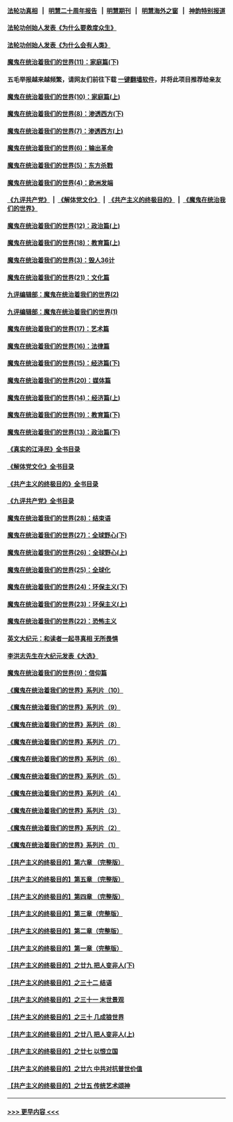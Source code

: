 #### [法轮功真相](https://github.com/gfw-breaker/truth/blob/master/README.md?t=0) &nbsp;&nbsp;|&nbsp;&nbsp; [明慧二十周年报告](https://github.com/gfw-breaker/mh-reports/blob/master/README.md?t=0) &nbsp;&nbsp;|&nbsp;&nbsp;[明慧期刊](https://github.com/gfw-breaker/mh-qikan) &nbsp;&nbsp;|&nbsp;&nbsp; [明慧海外之窗](https://github.com/gfw-breaker/mh-news/blob/master/README.md?t=0) &nbsp;&nbsp;|&nbsp;&nbsp; [神韵特别报道](https://github.com/gfw-breaker/mh-news/blob/master/shenyun.md?t=0)
#### [法轮功创始人发表《为什么要救度众生》](../pages/nsc422/n13975246.md?t=07010643) 
#### [法轮功创始人发表《为什么会有人类》](../pages/nsc422/n13912117.md?t=07010643) 
#### [魔鬼在统治着我们的世界(11)：家庭篇(下)](../pages/nsc422/n10440961.md?t=07010643) 
#### 五毛举报越来越频繁，请网友们前往下载 [一键翻墙软件](https://github.com/gfw-breaker/ssr-accounts)，并将此项目推荐给亲友
#### [魔鬼在统治着我们的世界(10)：家庭篇(上)](../pages/nsc422/n10435448.md?t=07010643) 
#### [魔鬼在统治着我们的世界(8)：渗透西方(下)](../pages/nsc422/n10429603.md?t=07010643) 
#### [魔鬼在统治着我们的世界(7)：渗透西方(上)](../pages/nsc422/n10426013.md?t=07010643) 
#### [魔鬼在统治着我们的世界(6)：输出革命](../pages/nsc422/n10421536.md?t=07010643) 
#### [魔鬼在统治着我们的世界(5)：东方杀戮](../pages/nsc422/n10417707.md?t=07010643) 
#### [魔鬼在统治着我们的世界(4)：欧洲发端](../pages/nsc422/n10414890.md?t=07010643) 
#### [《九评共产党》](https://github.com/begood0513/9ping.md/blob/master/README.md) &nbsp;|&nbsp; [《解体党文化》](../../../../jtdwh.md/blob/master/README.md)  &nbsp;|&nbsp; [《共产主义的终极目的》](../../../../gczydzjmd.md/blob/master/README.md) &nbsp;|&nbsp; [《魔鬼在统治我们的世界》](../../../../mgztzwmdsj.md/blob/master/README.md) 
#### [魔鬼在统治着我们的世界(12)：政治篇(上)](../pages/nsc422/n10444576.md?t=07010643) 
#### [魔鬼在统治着我们的世界(18)：教育篇(上)](../pages/nsc422/n10526970.md?t=07010643) 
#### [魔鬼在统治着我们的世界(3)：毁人36计](../pages/nsc422/n10411583.md?t=07010643) 
#### [魔鬼在统治着我们的世界(21)：文化篇](../pages/nsc422/n10597706.md?t=07010643) 
#### [九评编辑部：魔鬼在统治着我们的世界(2)](../pages/nsc422/n10410036.md?t=07010643) 
#### [九评编辑部：魔鬼在统治着我们的世界(1)](../pages/nsc422/n10406825.md?t=07010643) 
#### [魔鬼在统治着我们的世界(17)：艺术篇](../pages/nsc422/n10499093.md?t=07010643) 
#### [魔鬼在统治着我们的世界(16)：法律篇](../pages/nsc422/n10485969.md?t=07010643) 
#### [魔鬼在统治着我们的世界(15)：经济篇(下)](../pages/nsc422/n10469975.md?t=07010643) 
#### [魔鬼在统治着我们的世界(20)：媒体篇](../pages/nsc422/n10586579.md?t=07010643) 
#### [魔鬼在统治着我们的世界(14)：经济篇(上)](../pages/nsc422/n10457370.md?t=07010643) 
#### [魔鬼在统治着我们的世界(19)：教育篇(下)](../pages/nsc422/n10564808.md?t=07010643) 
#### [魔鬼在统治着我们的世界(13)：政治篇(下)](../pages/nsc422/n10448270.md?t=07010643) 
#### [《真实的江泽民》全书目录](../pages/nsc422/n13721399.md?t=07010643) 
#### [《解体党文化》全书目录](../pages/nsc422/n13721157.md?t=07010643) 
#### [《共产主义的终极目的》全书目录](../pages/nsc422/n13721048.md?t=07010643) 
#### [《九评共产党》全书目录](../pages/nsc422/n13708085.md?t=07010643) 
#### [魔鬼在统治着我们的世界(28)：结束语](../pages/nsc422/n10936246.md?t=07010643) 
#### [魔鬼在统治着我们的世界(27)：全球野心(下)](../pages/nsc422/n10928319.md?t=07010643) 
#### [魔鬼在统治着我们的世界(26)：全球野心(上)](../pages/nsc422/n10900318.md?t=07010643) 
#### [魔鬼在统治着我们的世界(25)：全球化](../pages/nsc422/n10788205.md?t=07010643) 
#### [魔鬼在统治着我们的世界(24)：环保主义(下)](../pages/nsc422/n10695307.md?t=07010643) 
#### [魔鬼在统治着我们的世界(23)：环保主义(上)](../pages/nsc422/n10688613.md?t=07010643) 
#### [魔鬼在统治着我们的世界(22)：恐怖主义](../pages/nsc422/n10614727.md?t=07010643) 
#### [英文大纪元：和读者一起寻真相 无所畏惧](../pages/nsc422/n12542027.md?t=07010643) 
#### [李洪志先生在大纪元发表《大选》](../pages/nsc422/n12534746.md?t=07010643) 
#### [魔鬼在统治着我们的世界(9)：信仰篇](../pages/nsc422/n10432159.md?t=07010643) 
#### [《魔鬼在统治着我们的世界》系列片（10）](../pages/nsc422/n12292670.md?t=07010643) 
#### [《魔鬼在统治着我们的世界》系列片（9）](../pages/nsc422/n12290859.md?t=07010643) 
#### [《魔鬼在统治着我们的世界》系列片（8）](../pages/nsc422/n12287445.md?t=07010643) 
#### [《魔鬼在统治着我们的世界》系列片（7）](../pages/nsc422/n12283425.md?t=07010643) 
#### [《魔鬼在统治着我们的世界》系列片（6）](../pages/nsc422/n12282314.md?t=07010643) 
#### [《魔鬼在统治着我们的世界》系列片（5）](../pages/nsc422/n12281419.md?t=07010643) 
#### [《魔鬼在统治着我们的世界》系列片（4）](../pages/nsc422/n12274024.md?t=07010643) 
#### [《魔鬼在统治着我们的世界》系列片（3）](../pages/nsc422/n12271322.md?t=07010643) 
#### [《魔鬼在统治着我们的世界》系列片（2）](../pages/nsc422/n12269049.md?t=07010643) 
#### [《魔鬼在统治着我们的世界》系列片（1）](../pages/nsc422/n12267575.md?t=07010643) 
#### [【共产主义的终极目的】第六章 （完整版）](../pages/nsc422/n11428913.md?t=07010643) 
#### [【共产主义的终极目的】第五章 （完整版）](../pages/nsc422/n11428912.md?t=07010643) 
#### [【共产主义的终极目的】第四章 （完整版）](../pages/nsc422/n11428907.md?t=07010643) 
#### [【共产主义的终极目的】第三章（完整版）](../pages/nsc422/n11428848.md?t=07010643) 
#### [【共产主义的终极目的】第二章（完整版）](../pages/nsc422/n11428831.md?t=07010643) 
#### [【共产主义的终极目的】第一章（完整版）](../pages/nsc422/n11417651.md?t=07010643) 
#### [【共产主义的终极目的】之廿九 把人变非人(下)](../pages/nsc422/n11344140.md?t=07010643) 
#### [【共产主义的终极目的】之三十二 结语](../pages/nsc422/n11360535.md?t=07010643) 
#### [【共产主义的终极目的】之三十一 末世景观](../pages/nsc422/n11351129.md?t=07010643) 
#### [【共产主义的终极目的】之三十 几成狼世界](../pages/nsc422/n11348280.md?t=07010643) 
#### [【共产主义的终极目的】之廿八 把人变非人(上)](../pages/nsc422/n11340492.md?t=07010643) 
#### [【共产主义的终极目的】之廿七 以恨立国](../pages/nsc422/n11336944.md?t=07010643) 
#### [【共产主义的终极目的】之廿六 中共对抗普世价值](../pages/nsc422/n11324785.md?t=07010643) 
#### [【共产主义的终极目的】之廿五 传统艺术颂神](../pages/nsc422/n11296396.md?t=07010643) 

----
#### [ >>> 更早内容 <<< ](../indexes/nsc422-earlier.md)
